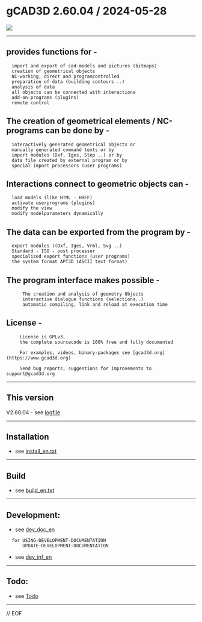 # gCAD3D   2.60.04 / 2024-05-28

![](https://www.gcad3d.org/Renault2.png)



---
## provides functions for -
>
      import and export of cad-models and pictures (bitmaps)  
      creation of geometrical objects  
      NC-working, direct and programcontrolled  
      preparation of data (building contours ..)  
      analysis of data  
      all objects can be connected with interactions  
      add-on-programs (plugins)  
      remote control  
>
  
  
## The creation of geometrical elements / NC-programs can be done by -  
>
      interactively generated geometrical objects or  
      manually generated command texts or by  
      import modules (Dxf, Iges, Step ..) or by  
      data file created by external program or by  
      special import processors (user programs)  
>
  
  
## Interactions connect to geometric objects can -  
>
      load models (like HTML - HREF)  
      activate userprograms (plugins)  
      modify the view  
      modify modelparameters dynamically  
>
  
  
## The data can be exported from the program by -  
>
      export modules ((Dxf, Iges, Vrml, Svg ..)  
      Standard - ISO - post processor  
      specialized export functions (user programs)  
      the system format APT3D (ASCII text format)  
>
  
  
## The program interface makes possible -
~~~
      The creation and analysis of geometry Objects
      interactive dialogue functions (selections..)
      automatic compiling, link and reload at execution time

~~~
## License -
~~~
     License is GPLv3,
     the complete sourcecode is 100% free and fully documented

     For examples, videos, binary-packages see [gcad3d.org](https://www.gcad3d.org)

     Send bug reports, suggestions for improvements to support@gcad3d.org

~~~
---
## This version

  V2.60.04 - see [logfile](https://www.gcad3d.org/gCAD3D_log.txt)

---
## Installation

 - see [install_en.txt](https://www.gcad3d.org/doc/install_en.txt)

---
## Build

 - see [build_en.txt](https://www.gcad3d.org/doc/build_en.txt)

---
## Development:

 - see [dev_doc_en](https://www.gcad3d.org/doc/html/dev_doc_en.htm)

~~~
  for USING-DEVELOPMENT-DOCUMENTATION  
      UPDATE-DEVELOPMENT-DOCUMENTATION
~~~
 - see [dev_inf_en](https://www.gcad3d.org/doc/html/dev_inf_en.htm)

---
## Todo:

 - see [Todo](https://www.gcad3d.org/Todo.htm)

---
// EOF
